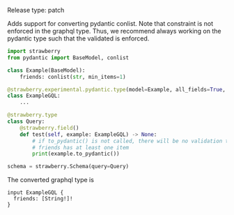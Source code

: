 Release type: patch

Adds support for converting pydantic conlist.
Note that constraint is not enforced in the graphql type.
Thus, we recommend always working on the pydantic type such that the validated is enforced.

```python
import strawberry
from pydantic import BaseModel, conlist

class Example(BaseModel):
    friends: conlist(str, min_items=1)

@strawberry.experimental.pydantic.type(model=Example, all_fields=True, is_input=True)
class ExampleGQL:
    ...

@strawberry.type
class Query:
    @strawberry.field()
    def test(self, example: ExampleGQL) -> None:
        # if to_pydantic() is not called, there will be no validation that
        # friends has at least one item
        print(example.to_pydantic())

schema = strawberry.Schema(query=Query)
```

The converted graphql type is
```
input ExampleGQL {
  friends: [String!]!
}
```

